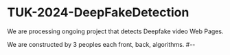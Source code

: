 # TUK-2024-DeepFakeDetection
We are processing ongoing project that detects Deepfake video Web Pages.

We are constructed by 3 peoples each front, back, algorithms.
#--
